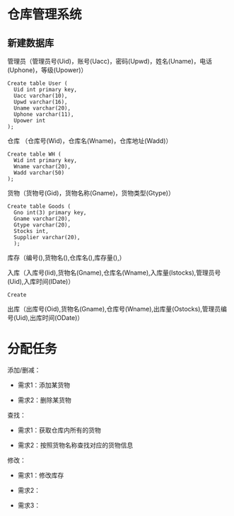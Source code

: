 # 仓库管理系统

## 新建数据库
  
  管理员（管理员号(Uid)，账号(Uacc)，密码(Upwd)，姓名(Uname)，电话(Uphone)，等级(Upower)）
  
    Create table User (
      Uid int primary key,
      Uacc varchar(10),
      Upwd varchar(16),
      Uname varchar(20),
      Uphone varchar(11),
      Upower int
    );
  
  仓库 （仓库号(Wid)，仓库名(Wname)，仓库地址(Wadd)）
  
    Create table WH (
      Wid int primary key,
      Wname varchar(20),
      Wadd varchar(50)
    );
  
  货物（货物号(Gid)，货物名称(Gname)，货物类型(Gtype)）
  
    Create table Goods (
      Gno int(3) primary key,
      Gname varchar(20),
      Gtype varchar(20),
      Stocks int,
      Supplier varchar(20),
      );
  
  库存（编号(),货物名(),仓库名(),库存量(),）
  
  入库（入库号(Iid),货物名(Gname),仓库名(Wname),入库量(Istocks),管理员号(Uid),入库时间(IDate)）
  
    Create
  
  出库（出库号(Oid),货物名(Gname),仓库号(Wname),出库量(Ostocks),管理员编号(Uid),出库时间(ODate)）
  
  

# 分配任务

添加/删减：

 - 需求1：添加某货物 
  
 - 需求2：删除某货物

查找：

  - 需求1：获取仓库内所有的货物
  
  - 需求2：按照货物名称查找对应的货物信息
  
修改：

  - 需求1：修改库存

  - 需求2：
  
  - 需求3：


  
  
  
